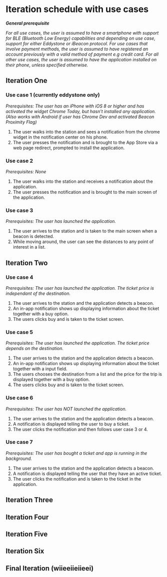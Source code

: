 # Iteration schedule with use cases
_**General prerequisite**_

_For all use cases, the user is assumed to have a smartphone with support for BLE (Bluetooth Low Energy) capabilities and depending on use case, support for either Eddystone or iBeacon protocol._
_For use cases that involve payment methods, the user is assumed to have registered an account previously with a valid method of payment e.g credit card. For all other use cases, the user is assumed to have the application installed on their phone, unless specified otherwise._

## Iteration One

### Use case 1 (currently eddystone only)

_Prerequisites: The user has an iPhone with iOS 8 or higher and has activated the widget Chrome Today, but hasn’t installed any application. (Also works with Android if user has Chrome Dev and activated Beacon Proximity Flag)_

1. The user walks into the station and sees a notification from the chrome widget in the notification center on his phone.
2. The user presses the notification and is brought to the App Store via a web page redirect, prompted to install the application.

### Use case 2

_Prerequisites: None_

1. The user walks into the station and receives a notification about the application.
2. The user presses the notification and is brought to the main screen of the application.

### Use case 3

_Prerequisites: The user has launched the application._

1. The user arrives to the station and is taken to the main screen when a beacon is detected.
2. While moving around, the user can see the distances to any point of interest in a list.

## Iteration Two

### Use case 4

_Prerequisites: The user has launched the application. The ticket price is independant of the destination._

1. The user arrives to the station and the application detects a beacon.
2. An in-app notification shows up displaying information about the ticket together with a buy option.
3. The users clicks buy and is taken to the ticket screen.

### Use case 5

_Prerequisites: The user has launched the application. The ticket price depends on the destination._

1. The user arrives to the station and the application detects a beacon.
2. An in-app notification shows up displaying information about the ticket together with a input field.
3. The users chooses the destination from a list and the price for the trip is displayed together with a buy option.
4. The users clicks buy and is taken to the ticket screen.

### Use case 6

_Prerequisites: The user has NOT launched the application._

1. The user arrives to the station and the application detects a beacon.
2. A notification is displayed telling the user to buy a ticket.
3. The user clicks the notification and then follows user case 3 or 4.

### Use case 7

_Prerequisites: The user has bought a ticket and app is running in the background._

1. The user arrives to the station and the application detects a beacon.
2. A notification is displayed telling the user that they have an active ticket.
3. The user clicks the notification and is taken to the ticket in the application.

## Iteration Three

## Iteration Four

## Iteration Five

## Iteration Six

## Final Iteration (wiieeiieiieei)
